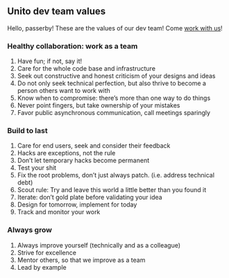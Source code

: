 ## Unito dev team values

Hello, passerby! These are the values of our dev team! Come [work with us](https://unito.io/careers/)!

### Healthy collaboration: work as a team

1. Have fun; if not, say it!
2. Care for the whole code base and infrastructure
3. Seek out constructive and honest criticism of your designs and ideas
4. Do not only seek technical perfection, but also thrive to become a person others want to work with
5. Know when to compromise: there’s more than one way to do things
6. Never point fingers, but take ownership of your mistakes
7. Favor public asynchronous communication, call meetings sparingly

### Build to last

1. Care for end users, seek and consider their feedback
2. Hacks are exceptions, not the rule
3. Don’t let temporary hacks become permanent
4. Test your shit
5. Fix the root problems, don’t just always patch. (i.e. address technical debt)
6. Scout rule: Try and leave this world a little better than you found it
7. Iterate: don’t gold plate before validating your idea
8. Design for tomorrow, implement for today
9. Track and monitor your work

### Always grow

1. Always improve yourself (technically and as a colleague)
2. Strive for excellence
3. Mentor others, so that we improve as a team
4. Lead by example
